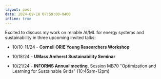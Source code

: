 ```yaml
---
layout: post
date: 2024-09-18 07:59:00-0400
inline: true
---
```


Excited to discuss my work on reliable AI/ML for energy systems and sustainability in three upcoming invited talks:

- 10/10-11/24 - **Cornell ORIE Young Researchers Workshop**

- 10/18/24 - **UMass Amherst Sustainability Seminar**

- 10/21/24 - **INFORMS Annual meeting**, Session MB70 "Optimization and Learning for Sustainable Grids" (10:45am-12pm)



